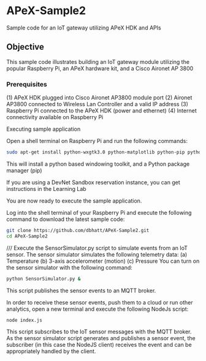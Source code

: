 # APeX-Sample2
Sample code for an IoT gateway utilizing APeX HDK and APIs

## Objective

This sample code illustrates building an IoT gateway module utilizing the popular Raspberry Pi, an APeX hardware kit, and a Cisco Aironet AP 3800

### Prerequisites

(1) APeX HDK plugged into Cisco Aironet AP3800 module port (2) Aironet AP3800 connected to Wireless Lan Controller and a valid IP address (3) Raspberry Pi connected to the APeX HDK (power and ethernet) (4) Internet connectivity available on Raspberry Pi

Executing sample application

Open a shell terminal on Raspberry Pi and run the following commands:

``` sh
sudo apt-get install python-wxgtk3.0 python-matplotlib python-pip python-numpy

```

This will install a python based windowing toolkit, and a Python package manager (pip)

If you are using a DevNet Sandbox reservation instance, you can get instructions in the Learning Lab

You are now ready to execute the sample application.

Log into the shell terminal of your Raspberry Pi and execute the following command to download the latest sample code:
``` sh
git clone https://github.com/dbhatt/APeX-Sample2.git
cd APeX-Sample2
```
/// Execute the SensorSimulator.py script to simulate events from an IoT sensor. The sensor simulator simulates the following telemetry data:
(a) Temperature
(b) 3-axis accelerometer (motion)
(c) Pressure
You can turn on the sensor simulator with the following command:
``` sh
python SensorSimulator.py &
```
This script publishes the sensor events to an MQTT broker.

In order to receive these sensor events, push them to a cloud or run other analytics, open a new terminal and execute the following NodeJs script:
``` sh
node index.js
```
This script subscribes to the IoT sensor messages with the MQTT broker. As the sensor simulator script generates and publishes a sensor event, the subscriber (in this case the NodeJS client) receives the event and can be appropriately handled by the client.
